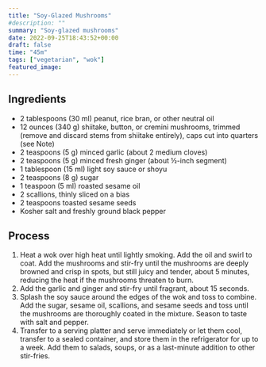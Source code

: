 ```yaml
---
title: "Soy-Glazed Mushrooms"
#description: ""
summary: "Soy-glazed mushrooms"
date: 2022-09-25T18:43:52+00:00
draft: false
time: "45m"
tags: ["vegetarian", "wok"]
featured_image: 
---
```


## Ingredients

- 2 tablespoons (30 ml) peanut, rice bran, or other neutral oil
- 12 ounces (340 g) shiitake, button, or cremini mushrooms, trimmed (remove and discard stems from shiitake entirely), caps cut into quarters (see Note)
- 2 teaspoons (5 g) minced garlic (about 2 medium cloves)
- 2 teaspoons (5 g) minced fresh ginger (about ½-inch segment)
- 1 tablespoon (15 ml) light soy sauce or shoyu
- 2 teaspoons (8 g) sugar
- 1 teaspoon (5 ml) roasted sesame oil
- 2 scallions, thinly sliced on a bias
- 2 teaspoons toasted sesame seeds
- Kosher salt and freshly ground black pepper

## Process

1. Heat a wok over high heat until lightly smoking. Add the oil and swirl to coat. Add the mushrooms and stir-fry until the mushrooms are deeply browned and crisp in spots, but still juicy and tender, about 5 minutes, reducing the heat if the mushrooms threaten to burn.
1. Add the garlic and ginger and stir-fry until fragrant, about 15 seconds.
1. Splash the soy sauce around the edges of the wok and toss to combine. Add the sugar, sesame oil, scallions, and sesame seeds and toss until the mushrooms are thoroughly coated in the mixture. Season to taste with salt and pepper.
1. Transfer to a serving platter and serve immediately or let them cool, transfer to a sealed container, and store them in the refrigerator for up to a week. Add them to salads, soups, or as a last-minute addition to other stir-fries.
